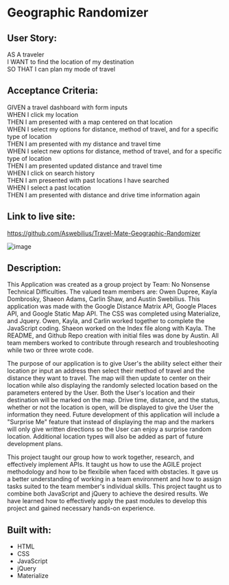 # Geographic Randomizer


## User Story:

AS A traveler <br/>
I WANT to find the location of my destination <br/>
SO THAT I can plan my mode of travel

## Acceptance Criteria:

GIVEN a travel dashboard with form inputs <br/>
WHEN I click my location <br/>
THEN I am presented with a map centered on that location <br/>
WHEN I select my options for distance, method of travel, and for a specific type of location <br/>
THEN I am presented with my distance and travel time <br/>
WHEN I select new options for distance, method of travel, and for a specific type of location <br/>
THEN I am presented updated distance and travel time <br/>
WHEN I click on search history <br/>
THEN I am presented with past locations I have searched <br/>
WHEN I select a past location <br/>
THEN I am presented with distance and drive time information again <br/>

## Link to live site: 
https://github.com/Aswebilius/Travel-Mate-Geographic-Randomizer </cemter>

![image](https://user-images.githubusercontent.com/82618604/121559286-73f38e00-c9e4-11eb-8a71-593ccadb1936.png)


## Description: 

This Application was created as a group project by Team: No Nonsense Technical Difficulties. The valued team members are: Owen Dupree, Kayla Dombrosky, Shaeon Adams, Carlin Shaw, and Austin Swebilius. This application was made with the Google Distance Matrix API, Google Places API, and Google Static Map API. The CSS was completed using Materialize, and Jquery. Owen, Kayla, and Carlin worked together to complete the JavaScript coding. Shaeon worked on the Index file along with Kayla. The README, and Github Repo creation with initial files was done by Austin. All team members worked to contribute through research and troubleshooting while two or three wrote code. 

The purpose of our application is to give User's the ability select either their location pr input an address then select their method of travel and the distance they want to travel. The map will then update to center on their location while also displaying the randomly selected location based on the parameters entered by the User. Both the User's location and their destination will be marked on the map. Drive time, distance, and the status, whether or not the location is open, will be displayed to give the User the information they need. Future development of this application will include a "Surprise Me" feature that instead of displaying the map and the markers will only give written directions so the User can enjoy a surprise random location. Additional location types will also be added as part of future development plans.

This project taught our group how to work together, research, and effectively implement APIs. It taught us how to use the AGILE project methodology and how to be flexibile when faced with obstacles. It gave us a better understanding of working in a team environment and how to assign tasks suited to the team member's individual skills. This project taught us to combine both JavaScript and jQuery to achieve the desired results. We have learned how to effectively apply the past modules to develop this project and gained necessary hands-on experience.


## Built with: 
* HTML
* CSS
* JavaScript
* jQuery
* Materialize
